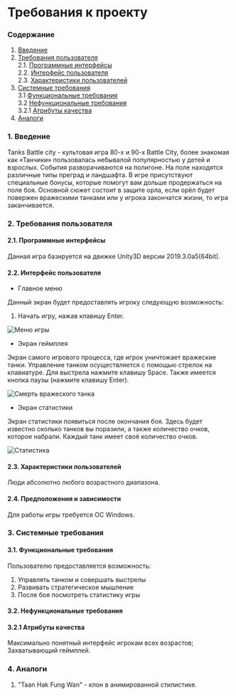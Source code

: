 # Требования к проекту
### Содержание
1. [Введение](#1)
2. [Требования пользователя](#2) <br>
  2.1. [Программные интерфейсы](#2.1) <br>
  2.2. [Интерфейс пользователя](#2.2) <br>
  2.3. [Характеристики пользователей](#2.3) <br>
3. [Системные требования](#3) <br>
  3.1 [Функциональные требования](#3.1) <br>
  3.2 [Нефункциональные требования](#3.2) <br>
    3.2.1 [Атрибуты качества](#3.2.1) <br>
 4. [Аналоги](#4) <br>
 
### 1. Введение <a name="1"></a>
Tanks Battle city - культовая игра 80-х и 90-х Battle City, более знакомая как «Танчики» пользовалась небывалой популярностью у детей и взрослых. События разворачиваются на полигоне. На поле находятся различные типы преград и ландшафта. В игре присутствуют специальные бонусы, которые помогут вам дольше продержаться на поле боя. Основной сюжет состоит в защите орла, если орёл будет повержен вражескими танками или у игрока закончатся жизни, то игра заканчивается.

### 2. Требования пользователя <a name="2"></a>
#### 2.1. Программные интерфейсы <a name="2.1"></a>
Данная игра базируется на движке Unity3D версии 2019.3.0a5(64bit).
#### 2.2. Интерфейс пользователя <a name="2.2"></a>
- Главное меню

Данный экран будет предоставлять игроку следующую возможность:
1. Начать игру, нажав клавишу Enter.

![Меню игры](https://user-images.githubusercontent.com/46083782/66355687-d45d3d00-e970-11e9-8e4b-0ac13fffdfb8.png)

- Экран геймплея

Экран самого игрового процесса, где игрок уничтожает вражеские танки. Управление танком осуществляется с помощью стрелок на клавиатуре. Для выстрела нажмите клавишу Space. Также имеется кнопка паузы (нажмите клавишу Enter).

![Смерть вражеского танка](https://user-images.githubusercontent.com/46083782/66355862-86950480-e971-11e9-96a8-3733270118d2.png)

- Экран cтатистики

Экран статистики появиться после окончания боя. Здесь будет известно сколько танков вы поразили, а также количество очков, которое набрали. Каждый танк имеет своё количество очков.

![Статистика](https://user-images.githubusercontent.com/46083782/66355972-f1464000-e971-11e9-864c-6cbdc60a33ab.png)

#### 2.3. Характеристики пользователей <a name="2.3"></a>
Люди абсолютно любого возрастного диапазона. 
#### 2.4. Предположения и зависимости <a name="2.4"></a>
Для работы игры требуется ОС Windows.

### 3. Системные требования <a name="3"></a>
#### 3.1. Функциональные требования <a name="3.1"></a>
Пользователю предоставляется возможность:
  1. Управлять танком и совершать выстрелы
  2. Развивать стратегическое мышление
  3. После боя посмотреть статистику игры
#### 3.2. Нефункциональные требования <a name="3.2"></a>  
#### 3.2.1 Атрибуты качества <a name="3.2.1"></a>
Максимально понятный интерфейс игрокам всех возрастов; Захватывающий геймплей.

 ### 4. Аналоги <a name="4"></a>
 1. "Taan Hak Fung Wan" - клон в анимированной стилистике.
